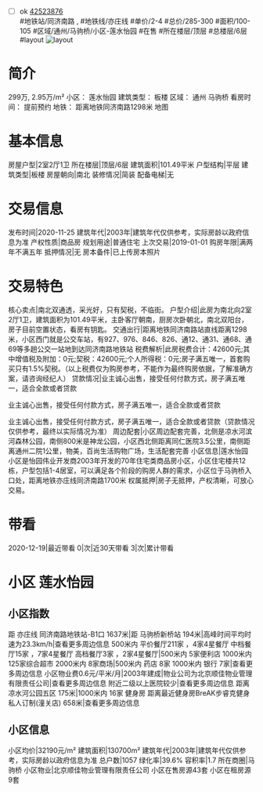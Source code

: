 - [ ] ok [42523876](https://bj.5i5j.com/ershoufang/42523876.html)  
 #地铁站/同济南路 ,  #地铁线/亦庄线
#单价/2-4 #总价/285-300 #面积/100-105   #区域/通州/马驹桥/小区-莲水怡园 #在售 #所在楼层/顶层 #总楼层/6层 #layout 
![layout](http://image2.5i5j.com//group2/M00/25/1E/CgqJM1yxmFCADNjwAAGvm5-qgHQ876.jpg_P5.jpg) 
# 简介 
 299万,  2.95万/m² 
小区： 莲水怡园
建筑类型： 板楼
区域： 通州 马驹桥
看房时间： 提前预约
地铁： 距离地铁同济南路1298米 地图
# 基本信息 
 房屋户型|2室2厅1卫
所在楼层|顶层/6层
建筑面积|101.49平米
户型结构|平层
建筑类型|板楼
房屋朝向|南北
装修情况|简装
配备电梯|无
# 交易信息 
 发布时间|2020-11-25
建筑年代|2003年|建筑年代仅供参考，实际房龄以政府信息为准
产权性质|商品房
规划用途|普通住宅
上次交易|2019-01-01
购房年限|满两年不满五年
抵押情况|无
房本备件|已上传房本照片
# 交易特色 
 核心卖点|南北双通透，采光好，只有契税，不临街。
户型介绍|此房为南北向2室2厅1卫，建筑面积为101.49平米，主卧客厅朝南，厨房次卧朝北，南北双阳台，房子目前空置状态，看房有钥匙。
交通出行|距离地铁同济南路站直线距离1298米，小区西门就是公交车站，有927、976、846、826、通12、通31、通68、通69等多趟公交一站地到达同济南路地铁站
税费解析|此房税费合计：42600元;其中增值税及附加：0元;契税：42600元;个人所得税：0元;房子满五唯一，首套购买只有1.5%契税。（以上税费仅为购房参考，不能作为最终购房依据，了解准确方案，请咨询经纪人）
贷款情况|业主诚心出售，接受任何付款方式，房子满五唯一，适合全款或者贷款

业主诚心出售，接受任何付款方式，房子满五唯一，适合全款或者贷款

业主诚心出售，接受任何付款方式，房子满五唯一，适合全款或者贷款（贷款情况仅供参考，最终以实际情况为准）
周边配套|小区周边配套完善，北侧是凉水河滨河森林公园，南侧800米是神龙公园，小区西北侧距离同仁医院3.5公里，南侧距离通州二院1公里，物美，百尚生活购物广场，生活配套完善
小区信息|莲水怡园小区是怡园伟业开发商2003年开发的70年住宅类商品房小区，小区住宅楼共12栋，户型包括1-4居室，可以满足各个阶段的购房人群的需求，小区位于马驹桥入口处，距离地铁亦庄线同济南路1700米
权属抵押|房子无抵押，产权清晰，可放心交易。
# 带看 
 2020-12-19|最近带看	 0|次|近30天带看	 3|次|累计带看
# 小区 莲水怡园
## 小区指数 
 距 亦庄线 同济南路地铁站-B1口 1637米|距 马驹桥新桥站 194米|高峰时间平均时速为23.3km/h|查看更多周边信息
500米内 平价餐厅211家 ，4家4星餐厅
中档餐厅15家 ，7家4星餐厅
高档餐厅3家 ，2家4星餐厅|500米内 5家便利店
1000米内 125家综合超市
2000米内 8家商场|500米内 药店 8家
1000米内 银行 7家|查看更多周边信息
小区物业费0.6元/平米/月|2003年建成|物业公司为北京顺佳物业管理有限责任公司|查看更多周边信息
附近二级以上医院较少|查看更多周边信息
距离 凉水河公园五区 175米|1000米内 16家 健身房
距离最近健身房BreAK步睿克健身私人订制(潼关店) 658米|查看更多周边信息
## 小区信息 
 小区均价|32190元/m²
建筑面积|130700m²
建筑年代|2003年|建筑年代仅供参考，实际房龄以政府信息为准
总户数|1057
绿化率|39.6%
容积率|1.7
所在商圈|马驹桥
小区物业|北京顺佳物业管理有限责任公司
小区在售房源43套
小区在租房源9套
